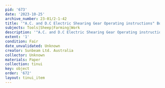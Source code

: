 ```yaml
---
pid: '673'
date: '2023-10-25'
archive_number: 23-01/2-1-42
title: '"A.C. and D.C Electric Shearing Gear Operating instructions" Booklet'
subjects: Tools|Sheep|Farming|Work
description: '"A.C. and D.C Electric Shearing Gear Operating instructions" Booklet'
extent: '1'
condition: Fair
date_unvalidated: Unknown
creator: Sunbeam Ltd. Australia
collector: Unknown
materials: Paper
collection: tinui
key: object
order: '672'
layout: tinui_item
---
```

